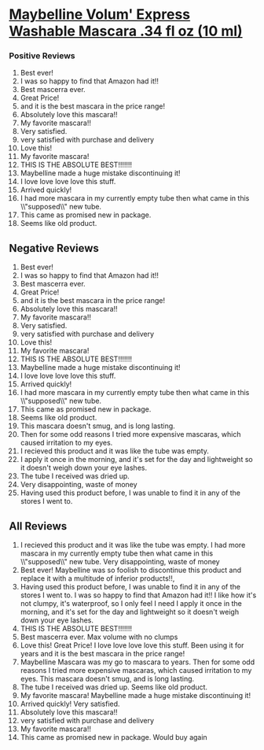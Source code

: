 # [Maybelline Volum&#x27; Express Washable Mascara .34 fl oz (10 ml)](https://products.checkmycream.com/products/maybelline-volum-express-washable-mascara-.34-fl-oz-10-ml.html)

### Positive Reviews

<ol>
      <li>Best ever!</li>
      <li>I was so happy to find that Amazon had it!!</li>
      <li>Best mascerra ever.</li>
      <li>Great Price!</li>
      <li>and it is the best mascara in the price range!</li>
      <li>Absolutely love this mascara!!</li>
      <li>My favorite mascara!!</li>
      <li>Very satisfied.</li>
      <li>very satisfied with purchase and delivery</li>
      <li>Love this!</li>
      <li>My favorite mascara!  </li>
      <li>THIS IS THE ABSOLUTE BEST!!!!!!!</li>
      <li>Maybelline made a huge mistake discontinuing it!</li>
      <li>I love love love love this stuff.</li>
      <li>Arrived quickly!</li>
      <li>I had more mascara in my currently empty tube then what came in this \\&quot;supposed\\&quot; new tube.</li>
      <li>This came as promised new in package.</li>
      <li>Seems like old product.</li>
</ol>


<h2>Negative Reviews</h2>
<ol>
<li> Best ever!</li>
<li> I was so happy to find that Amazon had it!!</li>
<li> Best mascerra ever.</li>
<li> Great Price!</li>
<li> and it is the best mascara in the price range!</li>
<li> Absolutely love this mascara!!</li>
<li> My favorite mascara!!</li>
<li> Very satisfied.</li>
<li> very satisfied with purchase and delivery</li>
<li> Love this!</li>
<li> My favorite mascara!  </li>
<li> THIS IS THE ABSOLUTE BEST!!!!!!!</li>
<li> Maybelline made a huge mistake discontinuing it!</li>
<li> I love love love love this stuff.</li>
<li> Arrived quickly!</li>
<li> I had more mascara in my currently empty tube then what came in this \\&quot;supposed\\&quot; new tube.</li>
<li> This came as promised new in package.</li>
<li> Seems like old product.</li>
<li> This mascara doesn&#x27;t smug, and is long lasting.</li>
<li> Then for some odd reasons I tried more expensive mascaras, which caused irritation to my eyes.  </li>
<li> I recieved this product and it was like the tube was empty.</li>
<li> I apply it once in the morning, and it&#x27;s set for the day and lightweight so it doesn&#x27;t weigh down your eye lashes.</li>
<li> The tube I received was dried up.</li>
<li> Very disappointing, waste of money</li>
<li> Having used this product before, I was unable to find it in any of the stores I went to.</li>
</ol>

<h2>All Reviews</h2>

<ol>
    <li> I recieved this product and it was like the tube was empty. I had more mascara in my currently empty tube then what came in this \\&quot;supposed\\&quot; new tube. Very disappointing, waste of money</li>
    <li> Best ever! Maybelline was so foolish to discontinue this product and replace it with a multitude of inferior products!!,</li>
    <li> Having used this product before, I was unable to find it in any of the stores I went to. I was so happy to find that Amazon had it!! I like how it&#x27;s not clumpy, it&#x27;s waterproof, so I only feel I need I apply it once in the morning, and it&#x27;s set for the day and lightweight so it doesn&#x27;t weigh down your eye lashes.</li>
    <li> THIS IS THE ABSOLUTE BEST!!!!!!!</li>
    <li> Best mascerra ever. Max volume with no clumps</li>
    <li> Love this! Great Price! I love love love love this stuff. Been using it for years and it is the best mascara in the price range!</li>
    <li> Maybelline Mascara was my go to mascara to years.  Then for some odd reasons I tried more expensive mascaras, which caused irritation to my eyes.  This mascara doesn&#x27;t smug, and is long lasting.</li>
    <li> The tube I received was dried up. Seems like old product.</li>
    <li> My favorite mascara!  Maybelline made a huge mistake discontinuing it!</li>
    <li> Arrived quickly! Very satisfied.</li>
    <li> Absolutely love this mascara!!</li>
    <li> very satisfied with purchase and delivery</li>
    <li> My favorite mascara!!</li>
    <li> This came as promised new in package. Would buy again</li>
</ol>




